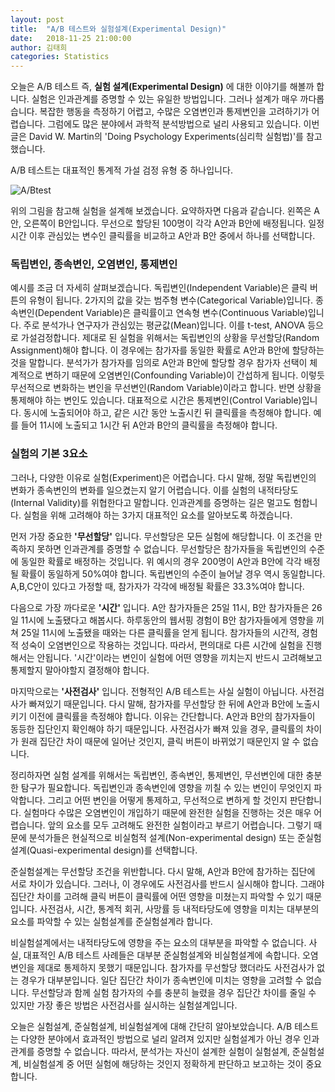 ```yaml
---
layout: post
title:  "A/B 테스트와 실험설계(Experimental Design)"
date:   2018-11-25 21:00:00
author: 김태희
categories: Statistics
---
```


오늘은 A/B 테스트 즉, **실험 설계(Experimental Design)** 에 대한 이야기를 해볼까 합니다. 실험은 인과관계를 증명할 수 있는 유일한 방법입니다. 그러나 설계가 매우 까다롭습니다. 복잡한 행동을 측정하기 어렵고, 수많은 오염변인과 통제변인을 고려하기가 어렵습니다. 그럼에도 많은 분야에서 과학적 분석방법으로 널리 사용되고 있습니다. 이번 글은 David W. Martin의 'Doing Psychology Experiments(심리학 실험법)'를 참고했습니다.

A/B 테스트는 대표적인 통계적 가설 검정 유형 중 하나입니다.

![A/Btest](https://upload.wikimedia.org/wikipedia/commons/thumb/2/2e/A-B_testing_example.png/465px-A-B_testing_example.png)

위의 그림을 참고해 실험을 설계해 보겠습니다. 요약하자면 다음과 같습니다. 왼쪽은 A안, 오른쪽이 B안입니다. 무선으로 할당된 100명이 각각 A안과 B안에 배정됩니다. 일정시간 이후 관심있는 변수인 클릭률을 비교하고 A안과 B안 중에서 하나를 선택합니다.

### 독립변인, 종속변인, 오염변인, 통제변인

예시를 조금 더 자세히 살펴보겠습니다. 독립변인(Independent Variable)은 클릭 버튼의 유형이 됩니다. 2가지의 값을 갖는 범주형 변수(Categorical Variable)입니다. 종속변인(Dependent Variable)은 클릭률이고 연속형 변수(Continuous Variable)입니다. 주로 분석가나 연구자가 관심있는 평균값(Mean)입니다. 이를 t-test, ANOVA 등으로 가설검정합니다. 제대로 된 실험을 위해서는 독립변인의 상황을 무선할당(Random Assignment)해야 합니다. 이 경우에는 참가자를 동일한 확률로 A안과 B안에 할당하는 것을 말합니다. 분석가가 참가자를 임의로 A안과 B안에 할당할 경우 참가자 선택이 체계적으로 변하기 때문에 오염변인(Confounding Variable)이 간섭하게 됩니다. 이렇듯 무선적으로 변화하는 변인을 무선변인(Random Variable)이라고 합니다. 반면 상황을 통제해야 하는 변인도 있습니다. 대표적으로 시간은 통제변인(Control Variable)입니다. 동시에 노출되어야 하고, 같은 시간 동안 노출시킨 뒤 클릭률을 측정해야 합니다. 예를 들어 11시에 노출되고 1시간 뒤 A안과 B안의 클릭률을 측정해야 합니다.

### 실험의 기본 3요소

그러나, 다양한 이유로 실험(Experiment)은 어렵습니다. 다시 말해, 정말 독립변인의 변화가 종속변인의 변화를 일으켰는지 알기 어렵습니다. 이를 실험의 내적타당도(Internal Validity)를 위협한다고 말합니다. 인과관계를 증명하는 길은 멀고도 험합니다. 실험을 위해 고려해야 하는 3가지 대표적인 요소를 알아보도록 하겠습니다.

먼저 가장 중요한 **'무선할당'** 입니다. 무선할당은 모든 실험에 해당합니다. 이 조건을 만족하지 못하면 인과관계를 증명할 수 없습니다. 무선할당은 참가자들을 독립변인의 수준에 동일한 확률로 배정하는 것입니다. 위 예시의 경우 200명이 A안과 B안에 각각 배정될 확률이 동일하게 50%여야 합니다. 독립변인의 수준이 늘어날 경우 역시 동일합니다. A,B,C안이 있다고 가정할 때, 참가자가 각각에 배정될 확률은 33.3%여야 합니다.

다음으로 가장 까다로운 **'시간'** 입니다. A안 참가자들은 25일 11시, B안 참가자들은 26일 11시에 노출됐다고 해봅시다. 하루동안의 웹서핑 경험이 B안 참가자들에게 영향을 끼쳐 25일 11시에 노출됐을 때와는 다른 클릭률을 얻게 됩니다. 참가자들의 시간적, 경험적 성숙이 오염변인으로 작용하는 것입니다. 따라서, 편의대로 다른 시간에 실험을 진행해서는 안됩니다. '시간'이라는 변인이 실험에 어떤 영향을 끼치는지 반드시 고려해보고 통제할지 말아야할지 결정해야 합니다.

마지막으로는 **'사전검사'** 입니다. 전형적인 A/B 테스트는 사실 실험이 아닙니다. 사전검사가 빠져있기 때문입니다. 다시 말해, 참가자를 무선할당 한 뒤에 A안과 B안에 노출시키기 이전에 클릭률을 측정해야 합니다. 이유는 간단합니다. A안과 B안의 참가자들이 동등한 집단인지 확인해야 하기 때문입니다. 사전검사가 빠져 있을 경우, 클릭률의 차이가 원래 집단간 차이 때문에 일어난 것인지, 클릭 버튼이 바뀌었기 때문인지 알 수 없습니다.

정리하자면 실험 설계를 위해서는 독립변인, 종속변인, 통제변인, 무선변인에 대한 충분한 탐구가 필요합니다. 독립변인과 종속변인에 영향을 끼칠 수 있는 변인이 무엇인지 파악합니다. 그리고 어떤 변인을 어떻게 통제하고, 무선적으로 변하게 할 것인지 판단합니다. 실험마다 수많은 오염변인이 개입하기 때문에 완전한 실험을 진행하는 것은 매우 어렵습니다. 앞의 요소를 모두 고려해도 완전한 실험이라고 부르기 어렵습니다. 그렇기 때문에 분석가들은 현실적으로 비실험적 설계(Non-experimental design) 또는 준실험설계(Quasi-experimental design)를 선택합니다.

준실험설계는 무선할당 조건을 위반합니다. 다시 말해, A안과 B안에 참가하는 집단에 서로 차이가 있습니다. 그러나, 이 경우에도 사전검사를 반드시 실시해야 합니다. 그래야 집단간 차이를 고려해 클릭 버튼이 클릭률에 어떤 영향을 미쳤는지 파악할 수 있기 때문입니다. 사전검사, 시간, 통계적 회귀, 사망률 등 내적타당도에 영향을 미치는 대부분의 요소를 파악할 수 있는 실험설계를 준실험설계라 합니다.

비실험설계에서는 내적타당도에 영향을 주는 요소의 대부분을 파악할 수 없습니다. 사실, 대표적인 A/B 테스트 사례들은 대부분 준실험설계와 비실험설계에 속합니다. 오염변인을 제대로 통제하지 못했기 때문입니다. 참가자를 무선할당 했더라도 사전검사가 없는 경우가 대부분입니다. 일단 집단간 차이가 종속변인에 미치는 영향을 고려할 수 없습니다. 무선할당과 함께 실험 참가자의 수를 충분히 늘렸을 경우 집단간 차이를 줄일 수 있지만 가장 좋은 방법은 사전검사를 실시하는 실험설계입니다.

오늘은 실험설계, 준실험설계, 비실험설계에 대해 간단히 알아보았습니다. A/B 테스트는 다양한 분야에서 효과적인 방법으로 널리 알려져 있지만 실험설계가 아닌 경우 인과관계를 증명할 수 없습니다. 따라서, 분석가는 자신이 설계한 실험이 실험설계, 준실험설계, 비실험설계 중 어떤 실험에 해당하는 것인지 정확하게 판단하고 보고하는 것이 중요합니다.
